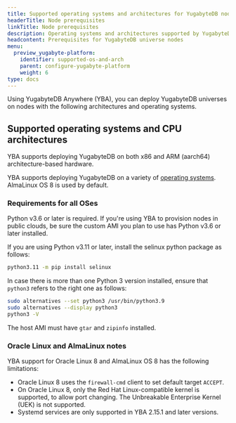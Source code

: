 ```yaml
---
title: Supported operating systems and architectures for YugabyteDB nodes
headerTitle: Node prerequisites
linkTitle: Node prerequisites
description: Operating systems and architectures supported by YugabyteDB Anywhere for deploying YugabyteDB
headcontent: Prerequisites for YugabyteDB universe nodes
menu:
  preview_yugabyte-platform:
    identifier: supported-os-and-arch
    parent: configure-yugabyte-platform
    weight: 6
type: docs
---
```


Using YugabyteDB Anywhere (YBA), you can deploy YugabyteDB universes on nodes with the following architectures and operating systems.

## Supported operating systems and CPU architectures

YBA supports deploying YugabyteDB on both x86 and ARM (aarch64) architecture-based hardware.

YBA supports deploying YugabyteDB on a variety of [operating systems](../../../reference/configuration/operating-systems/). AlmaLinux OS 8 is used by default.

### Requirements for all OSes

Python v3.6 or later is required. If you're using YBA to provision nodes in public clouds, be sure the custom AMI you plan to use has Python v3.6 or later installed.

If you are using Python v3.11 or later, install the selinux python package as follows:

```sh
python3.11 -m pip install selinux
```

In case there is more than one Python 3 version installed, ensure that `python3` refers to the right one as follows:

```sh
sudo alternatives --set python3 /usr/bin/python3.9
sudo alternatives --display python3
python3 -V
```

The host AMI must have `gtar` and `zipinfo` installed.

### Oracle Linux and AlmaLinux notes

YBA support for Oracle Linux 8 and AlmaLinux OS 8 has the following limitations:

* Oracle Linux 8 uses the `firewall-cmd` client to set default target `ACCEPT`.
* On Oracle Linux 8, only the Red Hat Linux-compatible kernel is supported, to allow port changing. The Unbreakable Enterprise Kernel (UEK) is not supported.
* Systemd services are only supported in YBA 2.15.1 and later versions.
